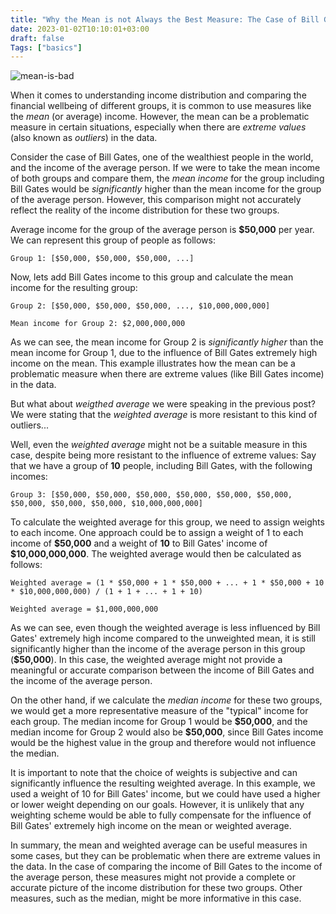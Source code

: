 ```yaml
---
title: "Why the Mean is not Always the Best Measure: The Case of Bill Gates and the Average Persons Income"
date: 2023-01-02T10:10:01+03:00
draft: false
Tags: ["basics"]
---
```


![mean-is-bad](/images/posts/mean-is-bad.png)

When it comes to understanding income distribution and comparing the financial wellbeing of different groups, it is common to use measures like the *mean* (or average) income.
However, the mean can be a problematic measure in certain situations, especially when there are *extreme values* (also known as *outliers*) in the data.

Consider the case of Bill Gates, one of the wealthiest people in the world, and the income of the average person.
If we were to take the mean income of both groups and compare them, the *mean income* for the group including Bill Gates would be *significantly* higher than the mean income for the group of the average person.
However, this comparison might not accurately reflect the reality of the income distribution for these two groups.

Average income for the group of the average person is **\$50,000** per year.
We can represent this group of people as follows:

```
Group 1: [$50,000, $50,000, $50,000, ...]
```
Now, lets add Bill Gates income to this group and calculate the mean income for the resulting group:

```
Group 2: [$50,000, $50,000, $50,000, ..., $10,000,000,000]

Mean income for Group 2: $2,000,000,000
```

As we can see, the mean income for Group 2 is *significantly higher* than the mean income for Group 1, due to the influence of Bill Gates extremely high income on the mean.
This example illustrates how the mean can be a problematic measure when there are extreme values (like Bill Gates income) in the data.

But what about *weigthed average* we were speaking in the previous post? We were stating that the *weighted average* is more resistant to this kind of outliers...

Well, even the *weighted average* might not be a suitable measure in this case, despite being more resistant to the influence of extreme values:
Say that we have a group of **10** people, including Bill Gates, with the following incomes:

```
Group 3: [$50,000, $50,000, $50,000, $50,000, $50,000, $50,000, $50,000, $50,000, $50,000, $10,000,000,000]
```

To calculate the weighted average for this group, we need to assign weights to each income.
One approach could be to assign a weight of 1 to each income of **\$50,000** and a weight of **10** to Bill Gates' income of **\$10,000,000,000**.
The weighted average would then be calculated as follows:

```
Weighted average = (1 * $50,000 + 1 * $50,000 + ... + 1 * $50,000 + 10 * $10,000,000,000) / (1 + 1 + ... + 1 + 10)

Weighted average = $1,000,000,000
```

As we can see, even though the weighted average is less influenced by Bill Gates' extremely high income compared to the unweighted mean, it is still significantly higher than the income of the average person in this group (**\$50,000**).
In this case, the weighted average might not provide a meaningful or accurate comparison between the income of Bill Gates and the income of the average person.

On the other hand, if we calculate the *median income* for these two groups, we would get a more representative measure of the "typical" income for each group.
The median income for Group 1 would be **\$50,000**, and the median income for Group 2 would also be **\$50,000**, since Bill Gates income would be the highest value in the group and therefore would not influence the median.

It is important to note that the choice of weights is subjective and can significantly influence the resulting weighted average.
In this example, we used a weight of 10 for Bill Gates' income, but we could have used a higher or lower weight depending on our goals. However, it is unlikely that any weighting scheme would be able to fully compensate for the influence of Bill Gates' extremely high income on the mean or weighted average.

In summary, the mean and weighted average can be useful measures in some cases, but they can be problematic when there are extreme values in the data.
In the case of comparing the income of Bill Gates to the income of the average person, these measures might not provide a complete or accurate picture of the income distribution for these two groups.
Other measures, such as the median, might be more informative in this case.
